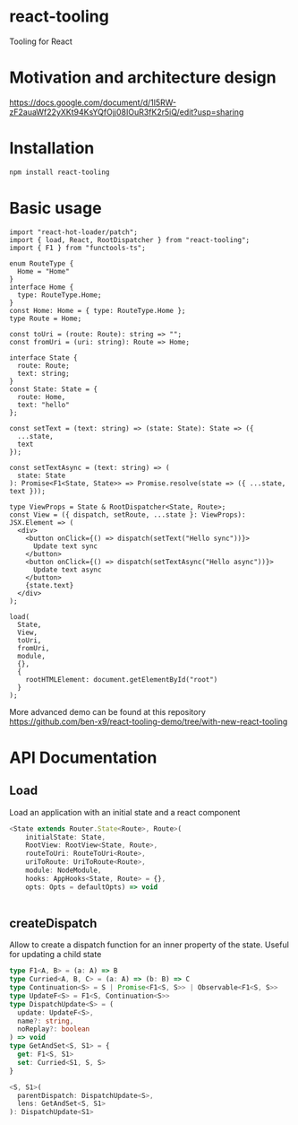 # react-tooling
Tooling for React

# Motivation and architecture design

https://docs.google.com/document/d/1l5RW-zF2auaWf22yXKt94KsYQfOjj08IOuR3fK2r5iQ/edit?usp=sharing

# Installation
```sh
npm install react-tooling
```

# Basic usage

```tsx
import "react-hot-loader/patch";
import { load, React, RootDispatcher } from "react-tooling";
import { F1 } from "functools-ts";

enum RouteType {
  Home = "Home"
}
interface Home {
  type: RouteType.Home;
}
const Home: Home = { type: RouteType.Home };
type Route = Home;

const toUri = (route: Route): string => "";
const fromUri = (uri: string): Route => Home;

interface State {
  route: Route;
  text: string;
}
const State: State = {
  route: Home,
  text: "hello"
};

const setText = (text: string) => (state: State): State => ({
  ...state,
  text
});

const setTextAsync = (text: string) => (
  state: State
): Promise<F1<State, State>> => Promise.resolve(state => ({ ...state, text }));

type ViewProps = State & RootDispatcher<State, Route>;
const View = ({ dispatch, setRoute, ...state }: ViewProps): JSX.Element => (
  <div>
    <button onClick={() => dispatch(setText("Hello sync"))}>
      Update text sync
    </button>
    <button onClick={() => dispatch(setTextAsync("Hello async"))}>
      Update text async
    </button>
    {state.text}
  </div>
);

load(
  State,
  View,
  toUri,
  fromUri,
  module,
  {},
  {
    rootHTMLElement: document.getElementById("root")
  }
);
```

More advanced demo can be found at this repository https://github.com/ben-x9/react-tooling-demo/tree/with-new-react-tooling

# API Documentation

## Load

Load an application with an initial state and a react component

```ts
<State extends Router.State<Route>, Route>(
    initialState: State,
    RootView: RootView<State, Route>,
    routeToUri: RouteToUri<Route>,
    uriToRoute: UriToRoute<Route>,
    module: NodeModule,
    hooks: AppHooks<State, Route> = {},
    opts: Opts = defaultOpts) => void
    
 ```
 
## createDispatch

Allow to create a dispatch function for an inner property of the state.
Useful for updating a child state

```ts
type F1<A, B> = (a: A) => B
type Curried<A, B, C> = (a: A) => (b: B) => C
type Continuation<S> = S | Promise<F1<S, S>> | Observable<F1<S, S>>
type UpdateF<S> = F1<S, Continuation<S>>
type DispatchUpdate<S> = (
  update: UpdateF<S>,
  name?: string,
  noReplay?: boolean
) => void
type GetAndSet<S, S1> = {
  get: F1<S, S1>
  set: Curried<S1, S, S>
}

<S, S1>(
  parentDispatch: DispatchUpdate<S>,
  lens: GetAndSet<S, S1>
): DispatchUpdate<S1>
```
